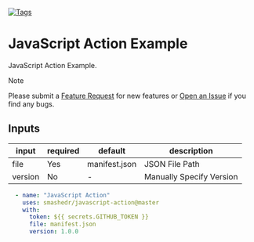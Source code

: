 [![Tags](https://github.com/smashedr/javascript-action/actions/workflows/tags.yaml/badge.svg)](https://github.com/smashedr/javascript-action/actions/workflows/tags.yaml)
# JavaScript Action Example

JavaScript Action Example.

> [!NOTE]   
> Please submit a [Feature Request](https://github.com/smashedr/javascript-action/discussions/categories/feature-requests)
> for new features or [Open an Issue](https://github.com/smashedr/javascript-action/issues) if you find any bugs.

## Inputs

| input   | required | default       | description              |
|---------|----------|---------------|--------------------------|
| file    | Yes      | manifest.json | JSON File Path           |
| version | No       | -             | Manually Specify Version |

```yaml
  - name: "JavaScript Action"
    uses: smashedr/javascript-action@master
    with:
      token: ${{ secrets.GITHUB_TOKEN }}
      file: manifest.json
      version: 1.0.0
```
